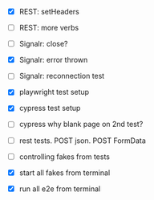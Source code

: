 
- [x] REST: setHeaders
- [ ] REST: more verbs
- [ ] Signalr: close?
- [x] Signalr: error thrown
- [ ] Signalr: reconnection test
- [x] playwright test setup
- [x] cypress test setup
- [ ] cypress why blank page on 2nd test? 
- [ ] rest tests. POST json. POST FormData
- [ ] controlling fakes from tests
- [x] start all fakes from terminal
- [x] run all e2e from terminal




